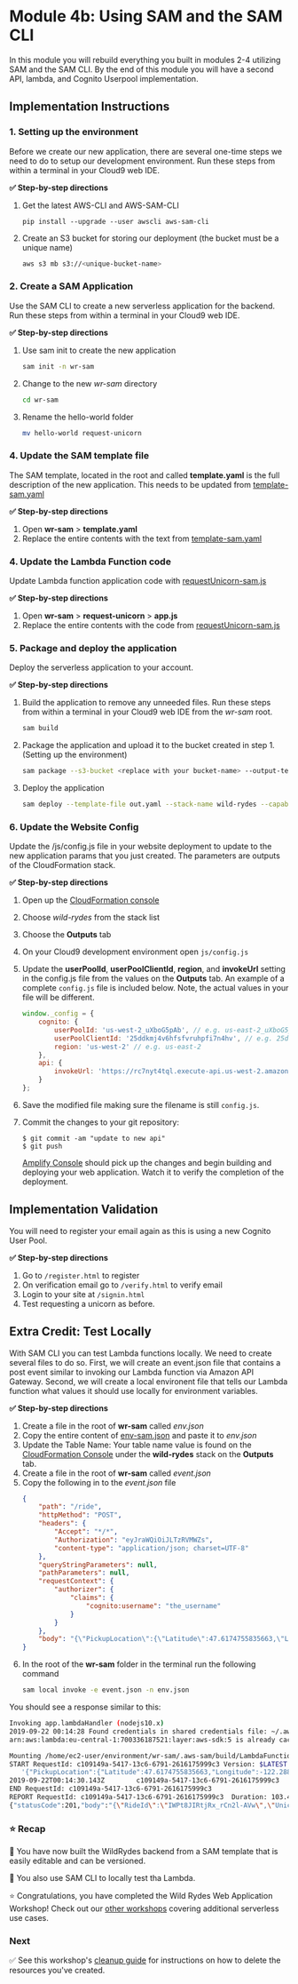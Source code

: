 # Module 4b: Using SAM and the SAM CLI

In this module you will rebuild everything you built in modules 2-4 utilizing SAM and the SAM CLI. By the end of this module you will have a second API, lambda, and Cognito Userpool implementation.

## Implementation Instructions

### 1. Setting up the environment
Before we create our new application, there are several one-time steps we need to do to setup our development environment. Run these steps from within a terminal in your Cloud9 web IDE. 

**:white_check_mark: Step-by-step directions**
1. Get the latest AWS-CLI and AWS-SAM-CLI
    ```
    pip install --upgrade --user awscli aws-sam-cli
    ```
1. Create an S3 bucket for storing our deployment (the bucket must be a unique name)
    ```bash
    aws s3 mb s3://<unique-bucket-name>
    ```

### 2. Create a SAM Application
Use the SAM CLI to create a new serverless application for the backend. Run these steps from within a terminal in your Cloud9 web IDE.

**:white_check_mark: Step-by-step directions**
1. Use sam init to create the new application
    ```bash
    sam init -n wr-sam
    ```
1. Change to the new *wr-sam* directory
    ```bash
    cd wr-sam
    ```
1. Rename the hello-world folder
    ```bash
    mv hello-world request-unicorn
    ```

### 4. Update the SAM template file
The SAM template, located in the root and called **template.yaml** is the full description of the new application. This needs to be updated from [template-sam.yaml](template-sam.yaml)

**:white_check_mark: Step-by-step directions**
1. Open **wr-sam** > **template.yaml**
1. Replace the entire contents with the text from [template-sam.yaml](template-sam.yaml)

### 4. Update the Lambda Function code
Update Lambda function application code with [requestUnicorn-sam.js](requestUnicorn-sam.js)

**:white_check_mark: Step-by-step directions**
1. Open **wr-sam** > **request-unicorn** > **app.js**
1. Replace the entire contents with the code from [requestUnicorn-sam.js](requestUnicorn-sam.js)

### 5. Package and deploy the application
Deploy the serverless application to your account. 

**:white_check_mark: Step-by-step directions**
1. Build the application to remove any unneeded files. Run these steps from within a terminal in your Cloud9 web IDE from the *wr-sam* root.
    ```bash
    sam build
    ```
1. Package the application and upload it to the bucket created in step 1. (Setting up the environment)
    ```bash
    sam package --s3-bucket <replace with your bucket-name> --output-template out.yaml
    ```
1. Deploy the application
    ```bash
    sam deploy --template-file out.yaml --stack-name wild-rydes --capabilities CAPABILITY_IAM
    ```

### 6. Update the Website Config
Update the /js/config.js file in your website deployment to update to the new application params that you just created. The parameters are outputs of the CloudFormation stack.

**:white_check_mark: Step-by-step directions**
1. Open up the [CloudFormation console][cloudformation-console]
1. Choose *wild-rydes* from the stack list
1. Choose the **Outputs** tab
1. On your Cloud9 development environment open `js/config.js`
1. Update the **userPoolId**, **userPoolClientId**, **region**, and **invokeUrl** setting in the config.js file from the values on the **Outputs** tab.
    An example of a complete `config.js` file is included below. Note, the actual values in your file will be different.
    ```JavaScript
    window._config = {
        cognito: {
            userPoolId: 'us-west-2_uXboG5pAb', // e.g. us-east-2_uXboG5pAb
            userPoolClientId: '25ddkmj4v6hfsfvruhpfi7n4hv', // e.g. 25ddkmj4v6hfsfvruhpfi7n4hv
            region: 'us-west-2' // e.g. us-east-2
        },
        api: {
            invokeUrl: 'https://rc7nyt4tql.execute-api.us-west-2.amazonaws.com/prod' // e.g. https://rc7nyt4tql.execute-api.us-west-2.amazonaws.com/prod,
        }
    };
    ```

1. Save the modified file making sure the filename is still `config.js`.
1. Commit the changes to your git repository:
    ```
    $ git commit -am "update to new api"
    $ git push
    ```

    [Amplify Console][amplify-console-console] should pick up the changes and begin building and deploying your web application. Watch it to verify the completion of the deployment.


## Implementation Validation
You will need to register your email again as this is using a new Cognito User Pool.

**:white_check_mark: Step-by-step directions**
1. Go to `/register.html` to register
1. On verification email go to `/verify.html` to verify email
1. Login to your site at `/signin.html`
1. Test requesting a unicorn as before.

## Extra Credit: Test Locally
With SAM CLI you can test Lambda functions locally. We need to create several files to do so. First, we will create an event.json file that contains a post event similar to invoking our Lambda function via Amazon API Gateway. Second, we will create a local environent file that tells our Lambda function what values it should use locally for environment variables.

**:white_check_mark: Step-by-step directions**
1. Create a file in the root of **wr-sam** called *env.json*
1. Copy the entire content of [env-sam.json](/env-sam.json) and paste it to *env.json*
1. Update the Table Name: Your table name value is found on the [CloudFormation Console](cloudformation-console) under the **wild-rydes** stack on the **Outputs** tab.
1. Create a file in the root of **wr-sam** called *event.json*
1. Copy the following in to the *event.json* file
    ```json
    {
        "path": "/ride",
        "httpMethod": "POST",
        "headers": {
            "Accept": "*/*",
            "Authorization": "eyJraWQiOiJLTzRVMWZs",
            "content-type": "application/json; charset=UTF-8"
        },
        "queryStringParameters": null,
        "pathParameters": null,
        "requestContext": {
            "authorizer": {
                "claims": {
                    "cognito:username": "the_username"
                }
            }
        },
        "body": "{\"PickupLocation\":{\"Latitude\":47.6174755835663,\"Longitude\":-122.28837066650185}}"
    }
    ```
1. In the root of the **wr-sam** folder in the terminal run the following command
    ```bash
    sam local invoke -e event.json -n env.json
    ```
You should see a response similar to this:
```bash
Invoking app.lambdaHandler (nodejs10.x)
2019-09-22 00:14:28 Found credentials in shared credentials file: ~/.aws/credentials
arn:aws:lambda:eu-central-1:700336187521:layer:aws-sdk:5 is already cached. Skipping downloadRequested to skip pulling images ...

Mounting /home/ec2-user/environment/wr-sam/.aws-sam/build/LambdaFunction as /var/task:ro,delegated inside runtime container
START RequestId: c109149a-5417-13c6-6791-2616175999c3 Version: $LATEST
   '{"PickupLocation":{"Latitude":47.6174755835663,"Longitude":-122.28837066650185}}' }d event ( IWPt8JIRtjRx_rCn2l-AVw ):  { path: '/ride',
2019-09-22T00:14:30.143Z        c109149a-5417-13c6-6791-2616175999c3    INFO    Finding unicorn for  47.6174755835663 ,  -122.28837066650185
END RequestId: c109149a-5417-13c6-6791-2616175999c3
REPORT RequestId: c109149a-5417-13c6-6791-2616175999c3  Duration: 103.43 ms     Billed Duration: 200 ms Memory Size: 128 MB     Max Memory Used: 56 MB
{"statusCode":201,"body":"{\"RideId\":\"IWPt8JIRtjRx_rCn2l-AVw\",\"Unicorn\":{\"Name\":\"Bucephalus\",\"Color\":\"Golden\",\"Gender\":\"Male\"},\"UnicornName\":\"Bucephalus\",\"Eta\":\"30 seconds\",\"Rider\":\"the_username\"}","headers":{"Access-Control-Allow-Origin":"*"}}
```

### :star: Recap

:key: You have now built the WildRydes backend from a SAM template that is easily editable and can be versioned.

:wrench: You also use SAM CLI to locally test tha Lambda.

:star: Congratulations, you have completed the Wild Rydes Web Application Workshop! Check out our [other workshops](../../README.md#workshops) covering additional serverless use cases.

### Next

:white_check_mark: See this workshop's [cleanup guide][cleanup] for instructions on how to delete the resources you've created.

[amplify-console-console]: https://console.aws.amazon.com/amplify/home
[cloudformation-console]: https://console.aws.amazon.com/cloudformation/home
[cleanup]: ../9_CleanUp/